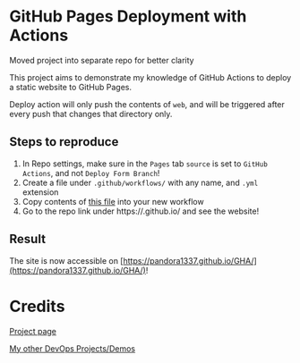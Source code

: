 # GitHub Pages Deployment with Actions

Moved project into separate repo for better clarity

This project aims to demonstrate my knowledge of GitHub Actions to deploy a static website to GitHub Pages.

Deploy action will only push the contents of `web`, and will be triggered after every push that changes that directory only.

## Steps to reproduce
1. In Repo settings, make sure in the ```Pages``` tab ```source``` is set to ```GitHub Actions```, and not ```Deploy Form Branch```!
2. Create a file under ```.github/workflows/``` with any name, and ```.yml``` extension
3. Copy contents of [this file](https://github.com/Pandora1337/GHA/blob/main/.github/workflows/deploy.yml) into your new workflow
4. Go to the repo link under https://<yourname>.github.io/<repo name> and see the website!

## Result
The site is now accessible on [https://pandora1337.github.io/GHA/](https://pandora1337.github.io/GHA/)!

# Credits
[Project page](https://roadmap.sh/projects/github-actions-deployment-workflow)

[My other DevOps Projects/Demos](https://github.com/Pandora1337/DevOps-Practice)
